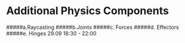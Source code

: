 # Additional Physics Components

#####a.Raycasting
#####b.Joints
#####c. Forces
#####d. Effectors
#####e. Hinges
29.09 18:30 - 22:00
